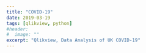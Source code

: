 ```yaml
---
title: "COVID-19"
date: 2019-03-19
tags: [qlikview, python]
#header:
#  image: ""
excerpt: "Qlikview, Data Analysis of UK COVID-19"
---
```

